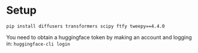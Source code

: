 # Setup

```
pip install diffusers transformers scipy ftfy tweepy==4.4.0
```

You need to obtain a huggingface token by making an account and logging in: `huggingface-cli login`
